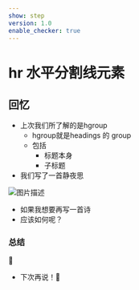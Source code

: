 ```yaml
---
show: step
version: 1.0
enable_checker: true
---
```


# hr 水平分割线元素

## 回忆

- 上次我们所了解的是hgroup	
	- hgroup就是headings 的 group
	- 包括
		- 标题本身
		- 子标题
- 我们写了一首静夜思

![图片描述](https://doc.shiyanlou.com/courses/uid1190679-20221211-1670752103687)

- 如果我想要再写一首诗
- 应该如何呢？

### 总结

🤔
- 下次再说！👋